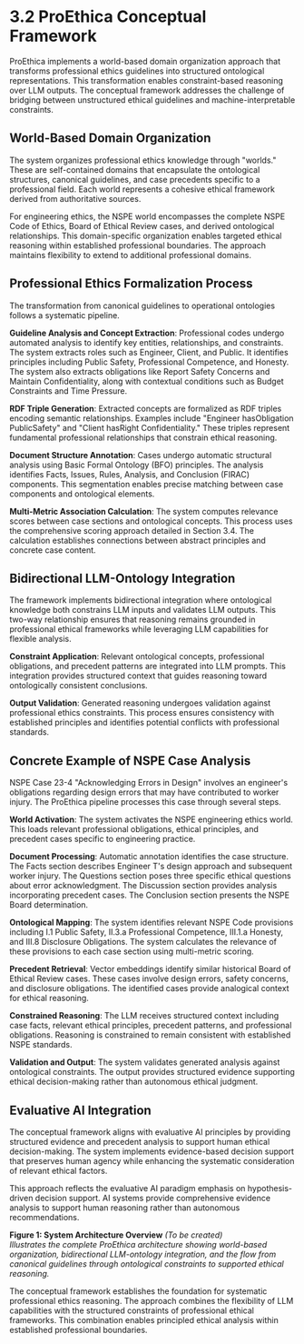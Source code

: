 # 3.2 ProEthica Conceptual Framework

ProEthica implements a world-based domain organization approach that transforms professional ethics guidelines into structured ontological representations. This transformation enables constraint-based reasoning over LLM outputs. The conceptual framework addresses the challenge of bridging between unstructured ethical guidelines and machine-interpretable constraints.

## World-Based Domain Organization

The system organizes professional ethics knowledge through "worlds." These are self-contained domains that encapsulate the ontological structures, canonical guidelines, and case precedents specific to a professional field. Each world represents a cohesive ethical framework derived from authoritative sources.

For engineering ethics, the NSPE world encompasses the complete NSPE Code of Ethics, Board of Ethical Review cases, and derived ontological relationships. This domain-specific organization enables targeted ethical reasoning within established professional boundaries. The approach maintains flexibility to extend to additional professional domains.

## Professional Ethics Formalization Process

The transformation from canonical guidelines to operational ontologies follows a systematic pipeline.

**Guideline Analysis and Concept Extraction**: Professional codes undergo automated analysis to identify key entities, relationships, and constraints. The system extracts roles such as Engineer, Client, and Public. It identifies principles including Public Safety, Professional Competence, and Honesty. The system also extracts obligations like Report Safety Concerns and Maintain Confidentiality, along with contextual conditions such as Budget Constraints and Time Pressure.

**RDF Triple Generation**: Extracted concepts are formalized as RDF triples encoding semantic relationships. Examples include "Engineer hasObligation PublicSafety" and "Client hasRight Confidentiality." These triples represent fundamental professional relationships that constrain ethical reasoning.

**Document Structure Annotation**: Cases undergo automatic structural analysis using Basic Formal Ontology (BFO) principles. The analysis identifies Facts, Issues, Rules, Analysis, and Conclusion (FIRAC) components. This segmentation enables precise matching between case components and ontological elements.

**Multi-Metric Association Calculation**: The system computes relevance scores between case sections and ontological concepts. This process uses the comprehensive scoring approach detailed in Section 3.4. The calculation establishes connections between abstract principles and concrete case content.

## Bidirectional LLM-Ontology Integration

The framework implements bidirectional integration where ontological knowledge both constrains LLM inputs and validates LLM outputs. This two-way relationship ensures that reasoning remains grounded in professional ethical frameworks while leveraging LLM capabilities for flexible analysis.

**Constraint Application**: Relevant ontological concepts, professional obligations, and precedent patterns are integrated into LLM prompts. This integration provides structured context that guides reasoning toward ontologically consistent conclusions.

**Output Validation**: Generated reasoning undergoes validation against professional ethics constraints. This process ensures consistency with established principles and identifies potential conflicts with professional standards.

## Concrete Example of NSPE Case Analysis

NSPE Case 23-4 "Acknowledging Errors in Design" involves an engineer's obligations regarding design errors that may have contributed to worker injury. The ProEthica pipeline processes this case through several steps.

**World Activation**: The system activates the NSPE engineering ethics world. This loads relevant professional obligations, ethical principles, and precedent cases specific to engineering practice.

**Document Processing**: Automatic annotation identifies the case structure. The Facts section describes Engineer T's design approach and subsequent worker injury. The Questions section poses three specific ethical questions about error acknowledgment. The Discussion section provides analysis incorporating precedent cases. The Conclusion section presents the NSPE Board determination.

**Ontological Mapping**: The system identifies relevant NSPE Code provisions including I.1 Public Safety, II.3.a Professional Competence, III.1.a Honesty, and III.8 Disclosure Obligations. The system calculates the relevance of these provisions to each case section using multi-metric scoring.

**Precedent Retrieval**: Vector embeddings identify similar historical Board of Ethical Review cases. These cases involve design errors, safety concerns, and disclosure obligations. The identified cases provide analogical context for ethical reasoning.

**Constrained Reasoning**: The LLM receives structured context including case facts, relevant ethical principles, precedent patterns, and professional obligations. Reasoning is constrained to remain consistent with established NSPE standards.

**Validation and Output**: The system validates generated analysis against ontological constraints. The output provides structured evidence supporting ethical decision-making rather than autonomous ethical judgment.

## Evaluative AI Integration

The conceptual framework aligns with evaluative AI principles by providing structured evidence and precedent analysis to support human ethical decision-making. The system implements evidence-based decision support that preserves human agency while enhancing the systematic consideration of relevant ethical factors.

This approach reflects the evaluative AI paradigm emphasis on hypothesis-driven decision support. AI systems provide comprehensive evidence analysis to support human reasoning rather than autonomous recommendations.

**Figure 1: System Architecture Overview** *(To be created)*  
*Illustrates the complete ProEthica architecture showing world-based organization, bidirectional LLM-ontology integration, and the flow from canonical guidelines through ontological constraints to supported ethical reasoning.*

The conceptual framework establishes the foundation for systematic professional ethics reasoning. The approach combines the flexibility of LLM capabilities with the structured constraints of professional ethical frameworks. This combination enables principled ethical analysis within established professional boundaries.
